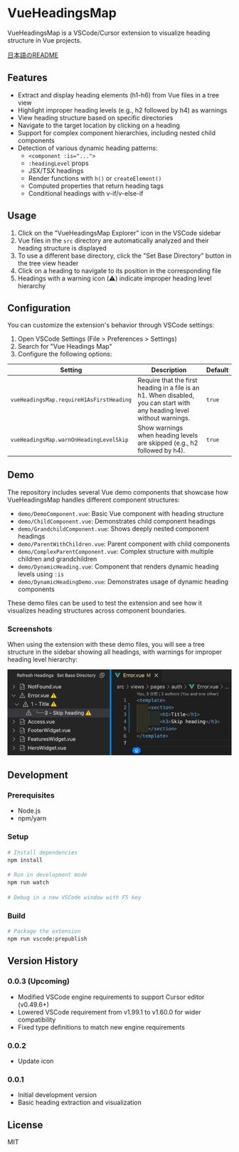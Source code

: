 # VueHeadingsMap

VueHeadingsMap is a VSCode/Cursor extension to visualize heading structure in Vue projects.

[日本語のREADME](README.ja.md)

## Features

- Extract and display heading elements (h1-h6) from Vue files in a tree view
- Highlight improper heading levels (e.g., h2 followed by h4) as warnings
- View heading structure based on specific directories
- Navigate to the target location by clicking on a heading
- Support for complex component hierarchies, including nested child components
- Detection of various dynamic heading patterns:
  - `<component :is="...">`
  - `:headingLevel` props
  - JSX/TSX headings
  - Render functions with `h()` or `createElement()`
  - Computed properties that return heading tags
  - Conditional headings with v-if/v-else-if

## Usage

1. Click on the "VueHeadingsMap Explorer" icon in the VSCode sidebar
2. Vue files in the `src` directory are automatically analyzed and their heading structure is displayed
3. To use a different base directory, click the "Set Base Directory" button in the tree view header
4. Click on a heading to navigate to its position in the corresponding file
5. Headings with a warning icon (⚠️) indicate improper heading level hierarchy

## Configuration

You can customize the extension's behavior through VSCode settings:

1. Open VSCode Settings (File > Preferences > Settings)
2. Search for "Vue Headings Map"
3. Configure the following options:

| Setting | Description | Default |
|---------|-------------|---------|
| `vueHeadingsMap.requireH1AsFirstHeading` | Require that the first heading in a file is an h1. When disabled, you can start with any heading level without warnings. | `true` |
| `vueHeadingsMap.warnOnHeadingLevelSkip` | Show warnings when heading levels are skipped (e.g., h2 followed by h4). | `true` |

## Demo

The repository includes several Vue demo components that showcase how VueHeadingsMap handles different component structures:

- `demo/DemoComponent.vue`: Basic Vue component with heading structure
- `demo/ChildComponent.vue`: Demonstrates child component headings
- `demo/GrandchildComponent.vue`: Shows deeply nested component headings
- `demo/ParentWithChildren.vue`: Parent component with child components
- `demo/ComplexParentComponent.vue`: Complex structure with multiple children and grandchildren
- `demo/DynamicHeading.vue`: Component that renders dynamic heading levels using `:is`
- `demo/DynamicHeadingDemo.vue`: Demonstrates usage of dynamic heading components

These demo files can be used to test the extension and see how it visualizes heading structures across component boundaries.

### Screenshots

When using the extension with these demo files, you will see a tree structure in the sidebar showing all headings, with warnings for improper heading level hierarchy:

![VueHeadingsMap Demo](https://github.com/kami8ma8810/vue-headings-map/raw/main/demo/screenshots/demo-screenshot.png)

## Development

### Prerequisites

- Node.js
- npm/yarn

### Setup

```bash
# Install dependencies
npm install

# Run in development mode
npm run watch

# Debug in a new VSCode window with F5 key
```

### Build

```bash
# Package the extension
npm run vscode:prepublish
```

## Version History

### 0.0.3 (Upcoming)
- Modified VSCode engine requirements to support Cursor editor (v0.49.6+)
- Lowered VSCode requirement from v1.99.1 to v1.60.0 for wider compatibility
- Fixed type definitions to match new engine requirements

### 0.0.2
- Update icon

### 0.0.1
- Initial development version
- Basic heading extraction and visualization

## License

MIT
